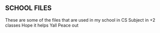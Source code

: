 ## SCHOOL FILES
These are some of the files that are used in my school in CS Subject in +2 classes 
Hope it helps Yall
Peace out 
